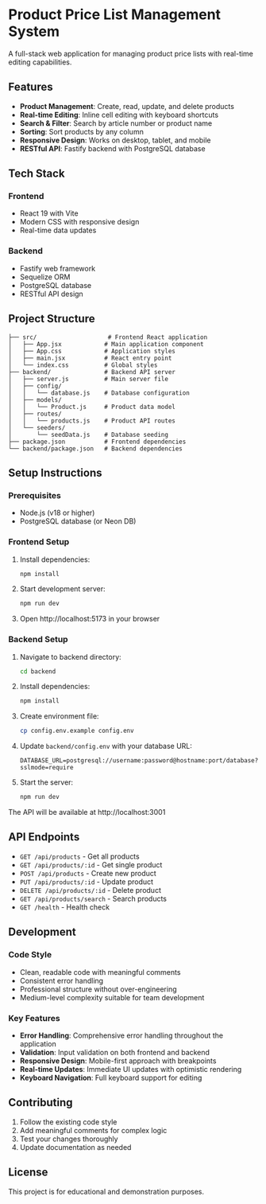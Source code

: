 # Product Price List Management System

A full-stack web application for managing product price lists with real-time editing capabilities.

## Features

- **Product Management**: Create, read, update, and delete products
- **Real-time Editing**: Inline cell editing with keyboard shortcuts
- **Search & Filter**: Search by article number or product name
- **Sorting**: Sort products by any column
- **Responsive Design**: Works on desktop, tablet, and mobile
- **RESTful API**: Fastify backend with PostgreSQL database

## Tech Stack

### Frontend
- React 19 with Vite
- Modern CSS with responsive design
- Real-time data updates

### Backend
- Fastify web framework
- Sequelize ORM
- PostgreSQL database
- RESTful API design

## Project Structure

```
├── src/                    # Frontend React application
│   ├── App.jsx            # Main application component
│   ├── App.css            # Application styles
│   ├── main.jsx           # React entry point
│   └── index.css          # Global styles
├── backend/               # Backend API server
│   ├── server.js          # Main server file
│   ├── config/
│   │   └── database.js    # Database configuration
│   ├── models/
│   │   └── Product.js     # Product data model
│   ├── routes/
│   │   └── products.js    # Product API routes
│   └── seeders/
│       └── seedData.js    # Database seeding
├── package.json           # Frontend dependencies
└── backend/package.json   # Backend dependencies
```

## Setup Instructions

### Prerequisites
- Node.js (v18 or higher)
- PostgreSQL database (or Neon DB)

### Frontend Setup
1. Install dependencies:
   ```bash
   npm install
   ```

2. Start development server:
   ```bash
   npm run dev
   ```

3. Open http://localhost:5173 in your browser

### Backend Setup
1. Navigate to backend directory:
   ```bash
   cd backend
   ```

2. Install dependencies:
   ```bash
   npm install
   ```

3. Create environment file:
   ```bash
   cp config.env.example config.env
   ```

4. Update `backend/config.env` with your database URL:
   ```
   DATABASE_URL=postgresql://username:password@hostname:port/database?sslmode=require
   ```

5. Start the server:
   ```bash
   npm run dev
   ```

The API will be available at http://localhost:3001

## API Endpoints

- `GET /api/products` - Get all products
- `GET /api/products/:id` - Get single product
- `POST /api/products` - Create new product
- `PUT /api/products/:id` - Update product
- `DELETE /api/products/:id` - Delete product
- `GET /api/products/search` - Search products
- `GET /health` - Health check

## Development

### Code Style
- Clean, readable code with meaningful comments
- Consistent error handling
- Professional structure without over-engineering
- Medium-level complexity suitable for team development

### Key Features
- **Error Handling**: Comprehensive error handling throughout the application
- **Validation**: Input validation on both frontend and backend
- **Responsive Design**: Mobile-first approach with breakpoints
- **Real-time Updates**: Immediate UI updates with optimistic rendering
- **Keyboard Navigation**: Full keyboard support for editing

## Contributing

1. Follow the existing code style
2. Add meaningful comments for complex logic
3. Test your changes thoroughly
4. Update documentation as needed

## License

This project is for educational and demonstration purposes.
